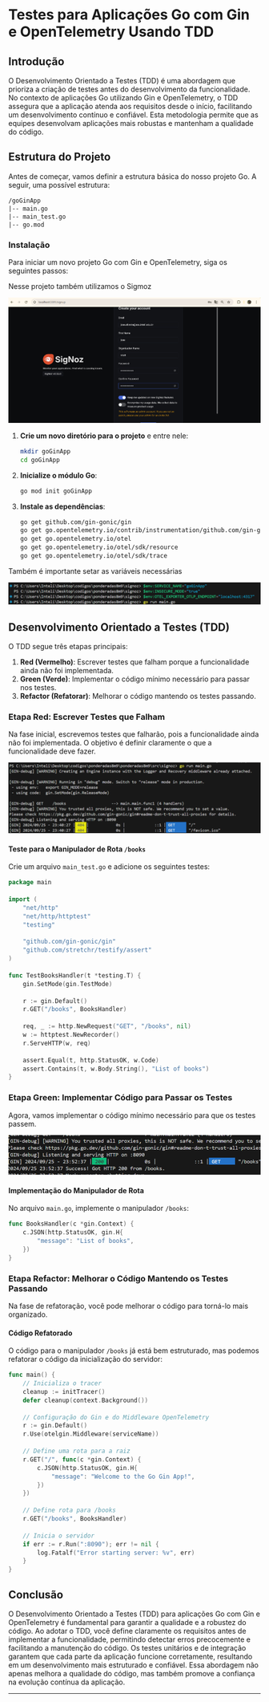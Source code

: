 

# Testes para Aplicações Go com Gin e OpenTelemetry Usando TDD

## Introdução
O Desenvolvimento Orientado a Testes (TDD) é uma abordagem que prioriza a criação de testes antes do desenvolvimento da funcionalidade. No contexto de aplicações Go utilizando Gin e OpenTelemetry, o TDD assegura que a aplicação atenda aos requisitos desde o início, facilitando um desenvolvimento contínuo e confiável. Esta metodologia permite que as equipes desenvolvam aplicações mais robustas e mantenham a qualidade do código.

## Estrutura do Projeto
Antes de começar, vamos definir a estrutura básica do nosso projeto Go. A seguir, uma possível estrutura:

```
/goGinApp
|-- main.go
|-- main_test.go
|-- go.mod
```

### Instalação
Para iniciar um novo projeto Go com Gin e OpenTelemetry, siga os seguintes passos:

Nesse projeto também utilizamos o Sigmoz

<img src="imgs/signoz.png">


1. **Crie um novo diretório para o projeto** e entre nele:
   ```bash
   mkdir goGinApp
   cd goGinApp
   ```

2. **Inicialize o módulo Go**:
   ```bash
   go mod init goGinApp
   ```

3. **Instale as dependências**:
   ```bash
   go get github.com/gin-gonic/gin
   go get go.opentelemetry.io/contrib/instrumentation/github.com/gin-gonic/gin/otelgin
   go get go.opentelemetry.io/otel
   go get go.opentelemetry.io/otel/sdk/resource
   go get go.opentelemetry.io/otel/sdk/trace
   ```

Também é importante setar as variáveis necessárias

<img src="imgs/run.png">

## Desenvolvimento Orientado a Testes (TDD)
O TDD segue três etapas principais:

1. **Red (Vermelho)**: Escrever testes que falham porque a funcionalidade ainda não foi implementada.
2. **Green (Verde)**: Implementar o código mínimo necessário para passar nos testes.
3. **Refactor (Refatorar)**: Melhorar o código mantendo os testes passando.

### Etapa Red: Escrever Testes que Falham
Na fase inicial, escrevemos testes que falharão, pois a funcionalidade ainda não foi implementada. O objetivo é definir claramente o que a funcionalidade deve fazer.

<img src="imgs/ERROR.png">


#### Teste para o Manipulador de Rota `/books`
Crie um arquivo `main_test.go` e adicione os seguintes testes:

```go
package main

import (
	"net/http"
	"net/http/httptest"
	"testing"

	"github.com/gin-gonic/gin"
	"github.com/stretchr/testify/assert"
)

func TestBooksHandler(t *testing.T) {
	gin.SetMode(gin.TestMode)

	r := gin.Default()
	r.GET("/books", BooksHandler)

	req, _ := http.NewRequest("GET", "/books", nil)
	w := httptest.NewRecorder()
	r.ServeHTTP(w, req)

	assert.Equal(t, http.StatusOK, w.Code)
	assert.Contains(t, w.Body.String(), "List of books")
}
```

### Etapa Green: Implementar Código para Passar os Testes
Agora, vamos implementar o código mínimo necessário para que os testes passem.

<img src="imgs/SUCESS.png">


#### Implementação do Manipulador de Rota
No arquivo `main.go`, implemente o manipulador `/books`:

```go
func BooksHandler(c *gin.Context) {
	c.JSON(http.StatusOK, gin.H{
		"message": "List of books",
	})
}
```

### Etapa Refactor: Melhorar o Código Mantendo os Testes Passando
Na fase de refatoração, você pode melhorar o código para torná-lo mais organizado.

#### Código Refatorado
O código para o manipulador `/books` já está bem estruturado, mas podemos refatorar o código da inicialização do servidor:

```go
func main() {
	// Inicializa o tracer
	cleanup := initTracer()
	defer cleanup(context.Background())

	// Configuração do Gin e do Middleware OpenTelemetry
	r := gin.Default()
	r.Use(otelgin.Middleware(serviceName))

	// Define uma rota para a raiz
	r.GET("/", func(c *gin.Context) {
		c.JSON(http.StatusOK, gin.H{
			"message": "Welcome to the Go Gin App!",
		})
	})

	// Define rota para /books
	r.GET("/books", BooksHandler)

	// Inicia o servidor
	if err := r.Run(":8090"); err != nil {
		log.Fatalf("Error starting server: %v", err)
	}
}
```

## Conclusão
O Desenvolvimento Orientado a Testes (TDD) para aplicações Go com Gin e OpenTelemetry é fundamental para garantir a qualidade e a robustez do código. Ao adotar o TDD, você define claramente os requisitos antes de implementar a funcionalidade, permitindo detectar erros precocemente e facilitando a manutenção do código. Os testes unitários e de integração garantem que cada parte da aplicação funcione corretamente, resultando em um desenvolvimento mais estruturado e confiável. Essa abordagem não apenas melhora a qualidade do código, mas também promove a confiança na evolução contínua da aplicação.

--- 
